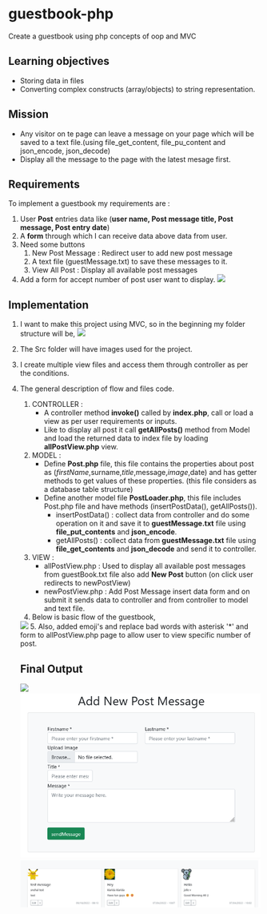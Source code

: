 # guestbook-php
Create a guestbook using php concepts of oop and MVC

## Learning objectives
- Storing data in files
- Converting complex constructs (array/objects) to string representation.

## Mission
- Any visitor on te page can leave a message on your page which will be saved to a text file.(using file_get_content, file_pu_content and json_encode, json_decode)
- Display all the message to the page with the latest mesage first.

## Requirements
  To implement a guestbook my requirements are : 
  1. User **Post** entries data like (**user name, Post message title, Post message, Post entry date**)
  2. A **form** through which I can receive data above data from user.
  3. Need some buttons 
     1. New Post Message : Redirect user to add new post message
     2. A text file (guestMessage.txt) to save these messages to it.
     3. View All Post : Display all available post messages
  4. Add a form for accept number of post user want to display.
     <img src="src/img/indexImg.png">

## Implementation 
 1. I want to make this project using MVC, so in the beginning my folder structure will be,
     <img width="300px" src="src/img/basicMvcFolderStructure.png"/>
 2. The Src folder will have images used for the project. 
 2. I create multiple view files and access them through controller as per the conditions.
 3. The general description of flow and files code.
    1. CONTROLLER :
       - A controller method **invoke()** called by **index.php**,  call or load a view as per user requirements or inputs.
       - Like to display all post it call **getAllPosts()** method from Model and load the returned data to index file by loading **allPostView.php** view.
    2. MODEL : 
       - Define **Post.php** file, this file contains the properties about post as ($firstName,$surname,$title,$message,$image,$date) and has getter methods to get values of these properties. (this file considers as a database table structure)
       - Define another model file **PostLoader.php**, this file includes Post.php file and have methods (insertPostData(), getAllPosts()). 
          - insertPostData() : collect data from controller and do some operation on it and save it to **guestMessage.txt** file using **file_put_contents** and **json_encode**.
          - getAllPosts() : collect data from **guestMessage.txt** file using **file_get_contents** and **json_decode** and send it to controller.
    3. VIEW : 
       - allPostView.php : Used to display all available post messages from guestBook.txt file also add **New Post** button (on click user redirects to newPostView)
       - newPostView.php : Add Post Message insert data form and on submit it sends data to controller and from controller to model and text file.
    4. Below is basic flow of the guestbook, 
      <img src="src/img/guestbookBasicFlow.png"/>
    5. Also, added emoji's and replace bad words with asterisk '*' and form to allPostView.php page to allow user to view specific number of post.

    ## Final Output

    <img src="src/img/indexImg.png">
    <img src="src/img/add_message.png">
    <img src="src/img/display_message.png">